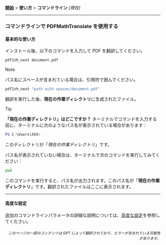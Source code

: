 [**開始**](./getting-started.md) > **使い方** > **コマンドライン** _(現在)_

---

### コマンドラインで PDFMathTranslate を使用する

#### 基本的な使い方

インストール後、以下のコマンドを入力して PDF を翻訳してください。

```bash
pdf2zh_next document.pdf
```

> [!NOTE]
> 
> パス名にスペースが含まれている場合は、引用符で囲んでください。
> 
> ```bash
> pdf2zh_next "path with spaces/document.pdf"
> ```

翻訳を実行した後、**現在の作業ディレクトリ**に生成されたファイル。

> [!TIP]
> **「現在の作業ディレクトリ」はどこですか？**
> ターミナルでコマンドを入力する前に、ターミナルに次のようなパス名が表示されている場合があります：
> 
> ```powershell
> PS C:\Users\XXX>
> ```
> 
> このディレクトリが「*現在の作業ディレクトリ*」です。
> 
> パス名が表示されていない場合は、ターミナルで次のコマンドを実行してみてください：
> 
> ```bash
> pwd
> ```
> 
> このコマンドを実行すると、パス名が出力されます。このパス名が「**現在の作業ディレクトリ**」です。翻訳されたファイルはここに表示されます。

---

#### 高度な設定

追加のコマンドラインパラメータの詳細な説明については、[高度な設定](./../advanced/advanced.md)を参照してください。

<div align="right"> 
<h6><small>このページの一部のコンテンツは GPT によって翻訳されており、エラーが含まれている可能性があります。</small></h6>